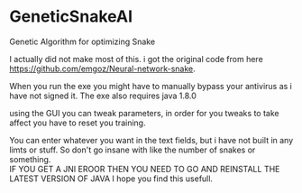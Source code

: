 # GeneticSnakeAI
Genetic Algorithm for optimizing Snake

I actually did not make most of this.  i got the original code from here https://github.com/emgoz/Neural-network-snake.  

When you run the exe you might have to manually bypass your antivirus as i have not signed it. The exe also requires java 1.8.0

using the GUI you can tweak parameters, in order for you tweaks to take affect you have to reset you training.  

You can enter whatever you want in the text fields, but i have not built in any limts or stuff.  So don't go insane with like the number of snakes or something.  
IF YOU GET A JNI EROOR THEN YOU NEED TO GO AND REINSTALL THE LATEST VERSION OF JAVA
I hope you find this usefull. 
